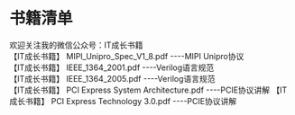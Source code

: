 # 书籍清单
欢迎关注我的微信公众号：IT成长书籍  
【IT成长书籍】 MIPI_Unipro_Spec_V1_8.pdf  ----MIPI Unipro协议  
【IT成长书籍】 IEEE_1364_2001.pdf  ----Verilog语言规范  
【IT成长书籍】 IEEE_1364_2005.pdf  ----Verilog语言规范  
【IT成长书籍】 PCI Express System Architecture.pdf  ----PCIE协议讲解
【IT成长书籍】 PCI Express Technology 3.0.pdf  ----PCIE协议讲解
